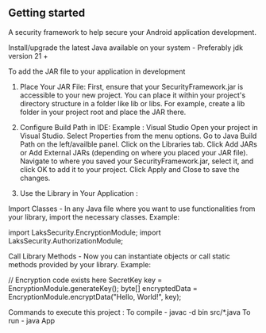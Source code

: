 ## Getting started

A security framework to help secure your Android application development.

Install/upgrade the latest Java available on your system - Preferably jdk version 21 +

To add the JAR file to your application in development

1. Place Your JAR File: First, ensure that your SecurityFramework.jar is accessible to your new project. You can place it within your project's directory structure in a folder like lib or libs. For example, create a lib folder in your project root and place the JAR there.

2. Configure Build Path in IDE: Example : Visual Studio
Open your project in Visual Studio.
Select Properties from the menu options.
Go to Java Build Path on the left/availble panel.
Click on the Libraries tab.
Click Add JARs or Add External JARs (depending on where you placed your JAR file).
Navigate to where you saved your SecurityFramework.jar, select it, and click OK to add it to your project.
Click Apply and Close to save the changes.

3. Use the Library in Your Application :

Import Classes - In any Java file where you want to use functionalities from your library, import the necessary classes. 
Example:

import LaksSecurity.EncryptionModule;
import LaksSecurity.AuthorizationModule;

Call Library Methods - Now you can instantiate objects or call static methods provided by your library. 
Example:

// Encryption code exists here
SecretKey key = EncryptionModule.generateKey();
byte[] encryptedData = EncryptionModule.encryptData("Hello, World!", key);

Commands to execute this project : 
To compile - javac -d bin src/*.java
To run - java App


